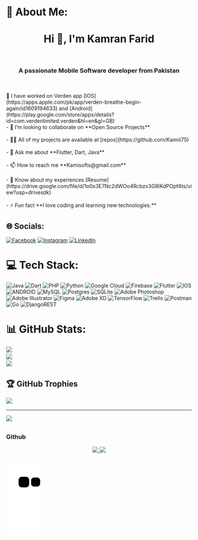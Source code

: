 # 💫 About Me:
<h1 align="center">Hi 👋, I'm Kamran Farid</h1><br><h3 align="center">A passionate Mobile Software developer from Pakistan</h3><br><br> 🔭 I have worked on Verden app [IOS](https://apps.apple.com/pk/app/verden-breathe-begin-again/id1609194633) and  [Android](https://play.google.com/store/apps/details?id=com.verdenlimited.verden&hl=en&gl=GB) <br>- 👯 I’m looking to collaborate on **Open Source Projects**<br><br>- 👨‍💻 All of my projects are available at [repos](https://github.com/Kamiii75)<br><br>- 💬 Ask me about **Flutter, Dart, Java**<br><br>- 📫 How to reach me **Kamisofts@gmail.com**<br><br>- 📄 Know about my experiences [Resume](https://drive.google.com/file/d/1o0x3E7Nc2dWOo4Rcbzx3G8lKdPOpf4ts/view?usp=drivesdk)<br><br>- ⚡ Fun fact **I love coding and learning new technologies.**


## 🌐 Socials:
[![Facebook](https://img.shields.io/badge/Facebook-%231877F2.svg?logo=Facebook&logoColor=white)](https://facebook.com/Mk.Kamuii) [![Instagram](https://img.shields.io/badge/Instagram-%23E4405F.svg?logo=Instagram&logoColor=white)](https://instagram.com/kamran.frd) [![LinkedIn](https://img.shields.io/badge/LinkedIn-%230077B5.svg?logo=linkedin&logoColor=white)](https://linkedin.com/in/kamran-farid-6a1525183) 

# 💻 Tech Stack:
![Java](https://img.shields.io/badge/java-%23ED8B00.svg?style=for-the-badge&logo=java&logoColor=white) ![Dart](https://img.shields.io/badge/dart-%230175C2.svg?style=for-the-badge&logo=dart&logoColor=white) ![PHP](https://img.shields.io/badge/php-%23777BB4.svg?style=for-the-badge&logo=php&logoColor=white) ![Python](https://img.shields.io/badge/python-3670A0?style=for-the-badge&logo=python&logoColor=ffdd54) ![Google Cloud](https://img.shields.io/badge/Google%20Cloud-%234285F4.svg?style=for-the-badge&logo=google-cloud&logoColor=white) ![Firebase](https://img.shields.io/badge/firebase-%23039BE5.svg?style=for-the-badge&logo=firebase) ![Flutter](https://img.shields.io/badge/Flutter-%2302569B.svg?style=for-the-badge&logo=Flutter&logoColor=white) ![IOS](https://img.shields.io/badge/IOS-%2320232a.svg?style=for-the-badge&logo=apple&logoColor=white) ![ANDROID](https://img.shields.io/badge/android-%2320232a.svg?style=for-the-badge&logo=android&logoColor=%a4c639) ![MySQL](https://img.shields.io/badge/mysql-%2300f.svg?style=for-the-badge&logo=mysql&logoColor=white) ![Postgres](https://img.shields.io/badge/postgres-%23316192.svg?style=for-the-badge&logo=postgresql&logoColor=white) ![SQLite](https://img.shields.io/badge/sqlite-%2307405e.svg?style=for-the-badge&logo=sqlite&logoColor=white) ![Adobe Photoshop](https://img.shields.io/badge/adobephotoshop-%2331A8FF.svg?style=for-the-badge&logo=adobephotoshop&logoColor=white) ![Adobe Illustrator](https://img.shields.io/badge/adobeillustrator-%23FF9A00.svg?style=for-the-badge&logo=adobeillustrator&logoColor=white) 	![Figma](https://img.shields.io/badge/figma-%23F24E1E.svg?style=for-the-badge&logo=figma&logoColor=white) ![Adobe XD](https://img.shields.io/badge/Adobe%20XD-470137?style=for-the-badge&logo=Adobe%20XD&logoColor=#FF61F6) ![TensorFlow](https://img.shields.io/badge/TensorFlow-%23FF6F00.svg?style=for-the-badge&logo=TensorFlow&logoColor=white) ![Trello](https://img.shields.io/badge/Trello-%23026AA7.svg?style=for-the-badge&logo=Trello&logoColor=white) ![Postman](https://img.shields.io/badge/Postman-FF6C37?style=for-the-badge&logo=postman&logoColor=white) ![Go](https://img.shields.io/badge/go-%2300ADD8.svg?style=for-the-badge&logo=go&logoColor=white) ![DjangoREST](https://img.shields.io/badge/DJANGO-REST-ff1709?style=for-the-badge&logo=django&logoColor=white&color=ff1709&labelColor=gray)
# 📊 GitHub Stats:
![](https://github-readme-stats.vercel.app/api?username=Kamiii75&theme=ayu-mirage&hide_border=false&include_all_commits=true&count_private=true)<br/>
![](https://github-readme-streak-stats.herokuapp.com/?user=Kamiii75&theme=ayu-mirage&hide_border=false)<br/>
![](https://github-readme-stats.vercel.app/api/top-langs/?username=Kamiii75&theme=ayu-mirage&hide_border=false&include_all_commits=true&count_private=true&layout=compact)

## 🏆 GitHub Trophies
![](https://github-profile-trophy.vercel.app/?username=Kamiii75&theme=chalk&no-frame=false&no-bg=false&margin-w=4)

---
[![](https://visitcount.itsvg.in/api?id=Kamiii75&icon=2&color=0)](https://visitcount.itsvg.in)


##

### Github

<div align="center">
  <a href="https://github.com/Kamiii75">
  <img height="180em" src="https://github-readme-stats.vercel.app/api?username=Kamiii75&show_icons=true&theme=dracula&include_all_commits=true&count_private=true"/>
  <img height="180em" src="https://github-readme-stats.vercel.app/api/top-langs/?username=Last-dreamer&layout=compact&langs_count=20&theme=dracula"/>
</div>




 ##
  ![Snake animation](https://github.com/rafaballerini/rafaballerini/blob/output/github-contribution-grid-snake.svg)
     




